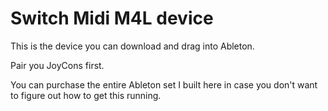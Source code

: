 # Switch Midi M4L device

This is the device you can download and drag into Ableton.

Pair you JoyCons first.

You can purchase the entire Ableton set I built here in case you don't want to figure out how to get this running.

